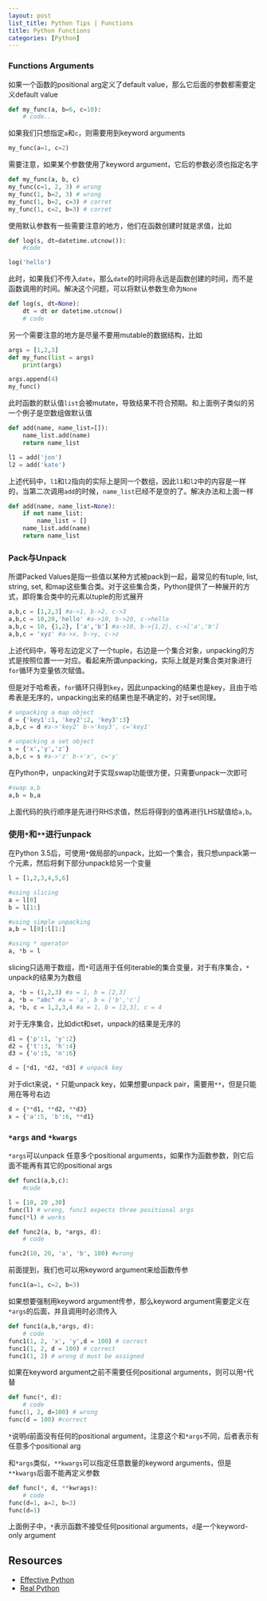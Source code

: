 ```yaml
---
layout: post
list_title: Python Tips | Functions
title: Python Functions
categories: [Python]
---
```


### Functions Arguments

如果一个函数的positional arg定义了default value，那么它后面的参数都需要定义default value

```python
def my_func(a, b=6, c=10):
    # code..
```
如果我们只想指定`a`和`c`，则需要用到keyword arguments

```python
my_func(a=1, c=2)
```
需要注意，如果某个参数使用了keyword argument，它后的参数必须也指定名字

```python
def my_func(a, b, c)
my_func(c=1, 2, 3) # wrong
my_func(1, b=2, 3) # wrong
my_func(1, b=2, c=3) # corret
my_func(1, c=2, b=3) # corret
```

使用默认参数有一些需要注意的地方，他们在函数创建时就是求值，比如

```python
def log(s, dt=datetime.utcnow()):
    #code

log('hello')
```
此时，如果我们不传入`date`，那么`date`的时间将永远是函数创建的时间，而不是函数调用的时间。解决这个问题，可以将默认参数生命为`None`

```python
def log(s, dt=None):
    dt = dt or datetime.utcnow()
    # code
```

另一个需要注意的地方是尽量不要用mutable的数据结构，比如

```python
args = [1,2,3]
def my_func(list = args)
    print(args)

args.append(4)
my_func()
```
此时函数的默认值`list`会被mutate，导致结果不符合预期。和上面例子类似的另一个例子是空数组做默认值

```python
def add(name, name_list=[]):
    name_list.add(name)
    return name_list

l1 = add('jon')
l2 = add('kate')
```
上述代码中，`l1`和`l2`指向的实际上是同一个数组，因此`l1`和`l2`中的内容是一样的，当第二次调用`add`的时候，`name_list`已经不是空的了。解决办法和上面一样


```python
def add(name, name_list=None):
    if not name_list:
        name_list = []
    name_list.add(name)
    return name_list
```


### Pack与Unpack

所谓Packed Values是指一些值以某种方式被pack到一起，最常见的有tuple, list, string, set, 和map这些集合类。对于这些集合类，Python提供了一种展开的方式，即将集合类中的元素以tuple的形式展开

```python
a,b,c = [1,2,3] #a->1, b->2, c->3
a,b,c = 10,20,'hello' #a->10, b->20, c->hello
a,b,c = 10, {1,2}, ['a','b'] #a->10, b->{1,2}, c->['a','b']
a,b,c = 'xyz' #a->x, b->y, c->z
```
上述代码中，等号左边定义了一个tuple，右边是一个集合对象，unpacking的方式是按照位置一一对应。看起来所谓unpacking，实际上就是对集合类对象进行`for`循环为变量依次赋值。

但是对于哈希表，`for`循环只得到`key`，因此unpacking的结果也是key，且由于哈希表是无序的，unpacking出来的结果也是不确定的，对于set同理。

```python
# unpacking a map object
d = {'key1':1, 'key2':2, 'key3':3}
a,b,c = d #a->'key2' b->'key3', c='key1'

# unpacking a set object
s = {'x','y','z'}
a,b,c = s #a->'z' b->'x', c='y'
```

在Python中，unpacking对于实现swap功能很方便，只需要unpack一次即可

```python
#swap a,b
a,b = b,a
```
上面代码的执行顺序是先进行RHS求值，然后将得到的值再进行LHS赋值给`a,b`。

### 使用`*`和`**`进行unpack

在Python 3.5后，可使用`*`做局部的unpack，比如一个集合，我只想unpack第一个元素，然后将剩下部分unpack给另一个变量

```python
l = [1,2,3,4,5,6]

#using slicing
a = l[0]
b = l[1:]

#using simple unpacking
a,b = l[0]:l[1:]

#using * operator
a, *b = l
```
slicing只适用于数组，而`*`可适用于任何iterable的集合变量，对于有序集合，`*` unpack的结果为为数组

```python
a, *b = (1,2,3) #a = 1, b = [2,3]
a, *b = "abc" #a = 'a', b = ['b','c']  
a, *b, c = 1,2,3,4 #a = 1, b = [2,3], c = 4
```

对于无序集合，比如dict和set，unpack的结果是无序的

```python
d1 = {'p':1, 'y':2}
d2 = {'t':3, 'h':4}
d3 = {'o':5, 'n':6}

d = [*d1, *d2, *d3] # unpack key
```
对于dict来说，`*` 只能unpack key，如果想要unpack pair，需要用`**`，但是只能用在等号右边

```python
d = {**d1, **d2, **d3}
x = {'a':5, 'b':6, **d1}
```

### `*args` and `*kwargs`

`*args`可以unpack 任意多个positional arguments，如果作为函数参数，则它后面不能再有其它的positional args

```python
def func1(a,b,c):
    #code

l = [10, 20 ,30]
func(l) # wrong, func1 expects three positional args
func(*l) # works

def func2(a, b, *args, d):
    # code

func2(10, 20, 'a', 'b', 100) #wrong
```
前面提到，我们也可以用keyword argument来给函数传参

```python
func1(a=1, c=2, b=3)
```
如果想要强制用keyword argument传参，那么keyword argument需要定义在`*args`的后面，并且调用时必须传入

```python
def func1(a,b,*args, d):
    # code
func1(1, 2, 'x', 'y',d = 100) # correct
func1(1, 2, d = 100) # correct
func1(1, 2) # wrong d must be assigned
```
如果在keyword argument之前不需要任何positional arguments，则可以用`*`代替

```python
def func(*, d): 
    # code 
func(1, 2, d=100) # wrong
func(d = 100) #correct
```
`*`说明`d`前面没有任何的positional argument，注意这个和`*args`不同，后者表示有任意多个positional arg

和`*args`类似，`**kwargs`可以指定任意数量的keyword arguments，但是`**kwargs`后面不能再定义参数

```python
def func(*, d, **kwrags):
    # code
func(d=1, a=2, b=3)
func(d=1)
```
上面例子中，`*`表示函数不接受任何positional arguments，`d`是一个keyword-only argument


## Resources

- [Effective Python]()
- [Real Python]()